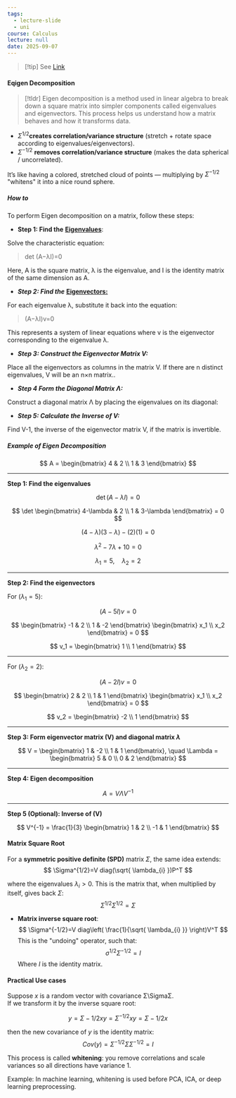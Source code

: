 ```yaml
---
tags:
  - lecture-slide
  - uni
course: Calculus
lecture: null
date: 2025-09-07
---
```

>[!tip] See [Link](https://www.geeksforgeeks.org/engineering-mathematics/eigen-decomposition-of-a-matrix/)

#### Eqigen Decomposition
>[!tldr] Eigen decomposition is a method used in linear algebra to break down a square matrix into simpler components called eigenvalues and eigenvectors. This process helps us understand how a matrix behaves and how it transforms data.
-  $\Sigma^{1/2}$**creates correlation/variance structure** (stretch + rotate space according to eigenvalues/eigenvectors).
- $\Sigma^{-1/2}$ **removes correlation/variance structure** (makes the data spherical / uncorrelated).

It’s like having a colored, stretched cloud of points — multiplying by $\Sigma^{-1/2}$ "whitens" it into a nice round sphere.

##### How to
To perform Eigen decomposition on a matrix, follow these steps:

- **Step 1: Find the** [**Eigenvalues**](https://www.geeksforgeeks.org/engineering-mathematics/eigen-values/):

Solve the characteristic equation:

> det (A−λI)=0

Here, A is the square matrix, λ is the eigenvalue, and I is the identity matrix of the same dimension as A.

- ***Step 2: Find the*** [**Eigenvectors:**](https://www.geeksforgeeks.org/engineering-mathematics/eigen-values/)

For each eigenvalue λ, substitute it back into the equation:

> (A−λI)v=0

This represents a system of linear equations where v is the eigenvector corresponding to the eigenvalue λ.

- ***Step 3: Construct the Eigenvector Matrix V:***

Place all the eigenvectors as columns in the matrix V. If there are n distinct eigenvalues, V will be an n×n matrix..

- ***Step 4 Form the Diagonal Matrix Λ:***

Construct a diagonal matrix Λ by placing the eigenvalues on its diagonal:

- ***Step 5: Calculate the Inverse of V:***

Find V-1, the inverse of the eigenvector matrix V, if the matrix is invertible.


##### Example of Eigen Decomposition

$$
A = \begin{bmatrix} 4 & 2 \\ 1 & 3 \end{bmatrix}
$$

---

**Step 1: Find the eigenvalues**

$$
\det(A - \lambda I) = 0
$$

$$
\det \begin{bmatrix} 4-\lambda & 2 \\ 1 & 3-\lambda \end{bmatrix} = 0
$$

$$
(4-\lambda)(3-\lambda) - (2)(1) = 0
$$

$$
\lambda^2 - 7\lambda + 10 = 0
$$

$$
\lambda_1 = 5, \quad \lambda_2 = 2
$$

---

**Step 2: Find the eigenvectors**

For $(\lambda_1 = 5)$:

$$
(A - 5I)v = 0
$$

$$
\begin{bmatrix} -1 & 2 \\ 1 & -2 \end{bmatrix}
\begin{bmatrix} x_1 \\ x_2 \end{bmatrix} = 0
$$

$$
v_1 = \begin{bmatrix} 1 \\ 1 \end{bmatrix}
$$

---

For $(\lambda_{2}=2)$:

$$
(A - 2I)v = 0
$$

$$
\begin{bmatrix} 2 & 2 \\ 1 & 1 \end{bmatrix}
\begin{bmatrix} x_1 \\ x_2 \end{bmatrix} = 0
$$

$$
v_2 = \begin{bmatrix} -2 \\ 1 \end{bmatrix}
$$

---

**Step 3: Form eigenvector matrix \(V\) and diagonal matrix $\lambda$**

$$
V = \begin{bmatrix} 1 & -2 \\ 1 & 1 \end{bmatrix}, 
\quad 
\Lambda = \begin{bmatrix} 5 & 0 \\ 0 & 2 \end{bmatrix}
$$

---

**Step 4: Eigen decomposition**

$$
A = V \Lambda V^{-1}
$$

---

**Step 5 (Optional): Inverse of \(V\)**
  
$$
V^{-1} = \frac{1}{3}
\begin{bmatrix} 1 & 2 \\ -1 & 1 \end{bmatrix}
$$


#### Matrix Square Root

For a **symmetric positive definite (SPD)** matrix $\Sigma$, the same idea extends:
$$
\Sigma^{1/2}=V diag(\sqrt{ \lambda_{i} })P^T
$$

where the eigenvalues $\lambda_{i}>0$.
This is the matrix that, when multiplied by itself, gives back $\Sigma$:
$$
\Sigma^{1/2}\Sigma^{1/2}=\Sigma
$$
* **Matrix inverse square root**:
$$
\Sigma^{-1/2}=V diag\left( \frac{1}{\sqrt{ \lambda_{i} }} \right)V^T
$$
This is the "undoing" operator, such that:
$$
\sigma^{1/2}\Sigma^{-1/2}=I
$$
Where $I$ is the identity matrix.


#### Practical Use cases
Suppose $x$ is a random vector with covariance Σ\SigmaΣ.  
If we transform it by the inverse square root:

$$
y=Σ−1/2xy = \Sigma^{-1/2} xy=Σ−1/2x
$$

then the new covariance of $y$ is the identity matrix:
$$
Cov(y)=\Sigma^{-1/2}\Sigma \Sigma^{-1/2}= I
$$


This process is called **whitening**: you remove correlations and scale variances so all directions have variance 1.

Example: In machine learning, whitening is used before PCA, ICA, or deep learning preprocessing.